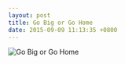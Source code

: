 ```yaml
---
layout: post
title: Go Big or Go Home
date: 2015-09-09 11:13:35 +0800
---
```


![Go Big or Go Home](https://lh3.googleusercontent.com/u8vasO4w41GSCezzHeMtt03c4ttJzv_8Xsq0jLSoyUEZwDwXcmgiDiCbHBwGCzZo6Lz9awC_DUMO7wqe04VV-s2KxgWBcxybiIC-UdWKb6PUIKlLrFsOPDbGe4v8ffWt-UwMalV9WsBMMnj0QX_aOsR0DZxaQkufRQhAzEEC92CsdYkrlBL6BdcNChkTIaWc8qMyCNQR1Y9XndKUplRlnLVhxu93cpQGMVhsly6aZ8tcoF5mgyB9lMHNlCH_Ekp88xNJufvaOBFvQbhvZ6yn_id9ybPkBTjQmfaiSR8lHxSb54-BAVVo-rQcRfoUrC5SvReyssUNBmhaki9Yl_gUGQ-EEylNt22QeyWoIen0fPHlQ1sAQA7nH1I5_28Fyp5lK5d_Onl2I6c4p2TWmZgiw05gafRxqX5l6cwbCYsH9A3z4ylrXSpppjqzqcoDAfSNHTk6Jr-XyE8h7Pc-aUMTA3yi7hwcWTng8U3rhoERuirCTZC3EEZqwx0fayppVxUwbzUC7M_N2lrx_E1nTnxJ9zY=w400-h225-no)
